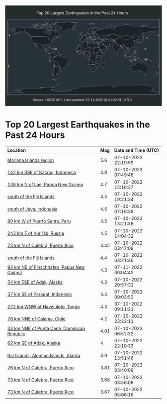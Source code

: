 ![Map](./map.png)

# Top 20 Largest Earthquakes in the Past 24 Hours

| Location | Mag | Date and Time (UTC) |
|:---|:---|:---|
| [Mariana Islands region](https://earthquake.usgs.gov/earthquakes/eventpage/us6000i1gc) | 5.6 | 07-10-2022 22:19:59 |
| [142 km SSE of Katabu, Indonesia](https://earthquake.usgs.gov/earthquakes/eventpage/us6000i1cp) | 4.8 | 07-10-2022 07:49:48 |
| [138 km N of Lae, Papua New Guinea](https://earthquake.usgs.gov/earthquakes/eventpage/us6000i1e8) | 4.7 | 07-10-2022 15:16:37 |
| [south of the Fiji Islands](https://earthquake.usgs.gov/earthquakes/eventpage/us6000i1ff) | 4.5 | 07-10-2022 19:21:34 |
| [south of Java, Indonesia](https://earthquake.usgs.gov/earthquakes/eventpage/us6000i1cn) | 4.5 | 07-10-2022 07:16:39 |
| [80 km W of Puerto Santa, Peru](https://earthquake.usgs.gov/earthquakes/eventpage/us6000i1dw) | 4.5 | 07-10-2022 13:21:38 |
| [243 km E of Kuril’sk, Russia](https://earthquake.usgs.gov/earthquakes/eventpage/us6000i1e0) | 4.5 | 07-10-2022 14:04:32 |
| [73 km N of Culebra, Puerto Rico](https://earthquake.usgs.gov/earthquakes/eventpage/pr2022191002) | 4.45 | 07-10-2022 03:47:09 |
| [south of the Fiji Islands](https://earthquake.usgs.gov/earthquakes/eventpage/us6000i1bh) | 4.4 | 07-10-2022 03:21:46 |
| [92 km NE of Finschhafen, Papua New Guinea](https://earthquake.usgs.gov/earthquakes/eventpage/us6000i1gx) | 4.3 | 07-11-2022 00:04:42 |
| [54 km ESE of Adak, Alaska](https://earthquake.usgs.gov/earthquakes/eventpage/us6000i1fw) | 4.3 | 07-10-2022 20:57:33 |
| [37 km SE of Parapat, Indonesia](https://earthquake.usgs.gov/earthquakes/eventpage/us6000i1d4) | 4.3 | 07-10-2022 09:03:53 |
| [272 km WNW of Haveluloto, Tonga](https://earthquake.usgs.gov/earthquakes/eventpage/us6000i1d9) | 4.3 | 07-10-2022 09:11:21 |
| [76 km NNE of Calama, Chile](https://earthquake.usgs.gov/earthquakes/eventpage/us6000i1gq) | 4.2 | 07-10-2022 23:22:11 |
| [33 km NNE of Punta Cana, Dominican Republic](https://earthquake.usgs.gov/earthquakes/eventpage/pr2022191005) | 4.01 | 07-10-2022 06:52:32 |
| [62 km SE of Adak, Alaska](https://earthquake.usgs.gov/earthquakes/eventpage/us6000i1g7) | 4 | 07-10-2022 22:10:33 |
| [Rat Islands, Aleutian Islands, Alaska](https://earthquake.usgs.gov/earthquakes/eventpage/us6000i1dz) | 3.9 | 07-10-2022 13:51:46 |
| [76 km N of Culebra, Puerto Rico](https://earthquake.usgs.gov/earthquakes/eventpage/pr2022191001) | 3.81 | 07-10-2022 03:40:09 |
| [73 km N of Culebra, Puerto Rico](https://earthquake.usgs.gov/earthquakes/eventpage/pr2022191003) | 3.68 | 07-10-2022 03:56:06 |
| [73 km N of Culebra, Puerto Rico](https://earthquake.usgs.gov/earthquakes/eventpage/pr2022191004) | 3.67 | 07-10-2022 05:06:16 |
